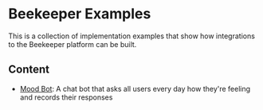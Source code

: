 # Beekeeper Examples
This is a collection of implementation examples that show how integrations to the Beekeeper platform can be built.

## Content
- [Mood Bot](mood-bot): A chat bot that asks all users every day how they're feeling and records their responses
